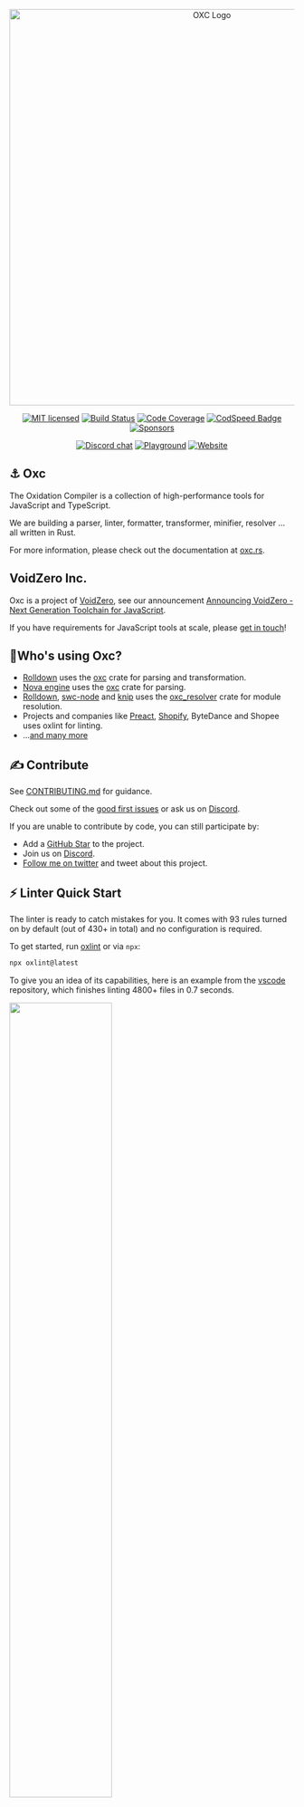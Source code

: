 <p align="center">
  <img alt="OXC Logo" src="https://cdn.jsdelivr.net/gh/oxc-project/oxc-assets/preview-universal.png" width="700">
</p>

<div align="center">

[![MIT licensed][license-badge]][license-url]
[![Build Status][ci-badge]][ci-url]
[![Code Coverage][code-coverage-badge]][code-coverage-url]
[![CodSpeed Badge](https://img.shields.io/endpoint?url=https://codspeed.io/badge.json)](https://codspeed.io/oxc-project/oxc)
[![Sponsors][sponsors-badge]][sponsors-url]

[![Discord chat][discord-badge]][discord-url]
[![Playground][playground-badge]][playground-url]
[![Website][website-badge]][website-url]

</div>

## ⚓ Oxc

The Oxidation Compiler is a collection of high-performance tools for JavaScript and TypeScript.

We are building a parser, linter, formatter, transformer, minifier, resolver ... all written in Rust.

For more information, please check out the documentation at [oxc.rs](https://oxc.rs).

## VoidZero Inc.

Oxc is a project of [VoidZero](https://voidzero.dev/), see our announcement [Announcing VoidZero - Next Generation Toolchain for JavaScript](https://voidzero.dev/blog).

If you have requirements for JavaScript tools at scale, please [get in touch](https://forms.gle/WQgjyzYJpwurpxWKA)!

## 🙋Who's using Oxc?

- [Rolldown] uses the [oxc][docs-oxc-url] crate for parsing and transformation.
- [Nova engine](https://trynova.dev) uses the [oxc][docs-oxc-url] crate for parsing.
- [Rolldown][rolldown], [swc-node](https://github.com/swc-project/swc-node) and [knip](https://github.com/webpro-nl/knip) uses the [oxc_resolver][docs-resolver-url] crate for module resolution.
- Projects and companies like [Preact](https://github.com/preactjs/preact/blob/4c20c23c16dd60f380ce9fe98afc93041a7e1562/oxlint.json), [Shopify](https://oxc.rs/blog/2023-12-12-announcing-oxlint.html#_50-100-times-faster-than-eslint), ByteDance and Shopee uses oxlint for linting.
- ...[and many more](https://oxc.rs/docs/guide/projects.html)

## ✍️ Contribute

See [CONTRIBUTING.md](./CONTRIBUTING.md) for guidance.

Check out some of the [good first issues](https://github.com/oxc-project/oxc/contribute) or ask us on [Discord][discord-url].

If you are unable to contribute by code, you can still participate by:

- Add a [GitHub Star](https://github.com/oxc-project/oxc/stargazers) to the project.
- Join us on [Discord][discord-url].
- [Follow me on twitter](https://twitter.com/boshen_c) and tweet about this project.

## ⚡️ Linter Quick Start

The linter is ready to catch mistakes for you. It comes with 93 rules turned on by default (out of 430+ in total) and no configuration is required.

To get started, run [oxlint][npm-oxlint] or via `npx`:

```bash
npx oxlint@latest
```

To give you an idea of its capabilities, here is an example from the [vscode] repository, which finishes linting 4800+ files in 0.7 seconds.

<p float="left" align="left">
  <img src="https://cdn.jsdelivr.net/gh/oxc-project/oxc-assets/linter-screenshot.png" width="60%">
</p>

## ⚡️ Performance

- The parser aims to be the fastest Rust-based ready-for-production parser.
- The linter is more than 50 times faster than [ESLint], and scales with the number of CPU cores.

<p float="left" align="middle">
  <img src="https://raw.githubusercontent.com/Boshen/bench-javascript-parser-written-in-rust/main/bar-graph.svg" width="49%">
  <img src="https://raw.githubusercontent.com/Boshen/bench-javascript-linter/main/bar-graph.svg" width="49%">
</p>

## ⌨️ Rust, Node.js and Wasm Usage

### Rust

Individual crates are published, you may use them to build your own JavaScript tools.

- The umbrella crate [oxc][docs-oxc-url] exports all public crates from this repository.
- The AST and parser crates [oxc_ast][docs-ast-url] and [oxc_parser][docs-parser-url] are production ready.
- The resolver crate [oxc_resolver][docs-resolver-url] for module resolution is also production ready.
- Example usages of these crates can be found in their respective `crates/*/examples` directory.

While Rust has gained a reputation for its comparatively slower compilation speed,
we have dedicated significant effort to fine-tune the Rust compilation speed.
Our aim is to minimize any impact on your development workflow,
ensuring that developing your own Oxc based tools remains a smooth and efficient experience.

This is demonstrated by our [CI runs](https://github.com/oxc-project/oxc/actions/workflows/ci.yml?query=branch%3Amain),
where warm runs complete in 3 minutes.

### Node.js

- via napi: [oxc-parser][npm-napi-parser], [oxc-transform][npm-napi-transform]

### Wasm

- [@oxc-parser/wasm](https://www.npmjs.com/package/@oxc-parser/wasm)

---

## 🎯 Tools

- [AST and Parser](#-ast-and-parser)
- [Linter](#-linter)
- [Resolver](#-resolver)
- [Minifier](#-minifier)
- [Formatter](#-formatter)
- [Transformer](#-transformer)

### 🔸 AST and Parser

Oxc maintains its own AST and parser, which is by far the fastest and most conformant JavaScript and TypeScript (including JSX and TSX) parser written in Rust.

As the parser often represents a key performance bottleneck in JavaScript tooling,
any minor improvements can have a cascading effect on our downstream tools.
By developing our parser, we have the opportunity to explore and implement well-researched performance techniques.

While many existing JavaScript tools rely on [estree] as their AST specification,
a notable drawback is its abundance of ambiguous nodes.
This ambiguity often leads to confusion during development with [estree].

The Oxc AST differs slightly from the [estree] AST by removing ambiguous nodes and introducing distinct types.
For example, instead of using a generic [estree] `Identifier`,
the Oxc AST provides specific types such as `BindingIdentifier`, `IdentifierReference`, and `IdentifierName`.
This clear distinction greatly enhances the development experience by aligning more closely with the ECMAScript specification.

#### 🏆 Parser Performance

Our [benchmark][parser-benchmark] reveals that the Oxc parser surpasses the speed of the [swc] parser by approximately 3 times and the [Biome][biome] parser by 5 times.

<details>
  <summary>How is it so fast?</summary>
  <ul>
    <li>AST is allocated in a memory arena (<a href="https://crates.io/crates/bumpalo">bumpalo</a>) for fast AST memory allocation and deallocation.</li>
    <li>Short strings are inlined by <a href="https://crates.io/crates/compact_str">CompactString</a>.</li>
    <li>No other heap allocations are done except the above two.</li>
    <li>Scope binding, symbol resolution and some syntax errors are not done in the parser, they are delegated to the semantic analyzer.</li>
  </ul>
</details>

### 🔸 Linter

The linter embraces convention over configuration, eliminating the need for extensive configuration and plugin setup.
Unlike other linters like [ESLint], which often require intricate configurations and plugin installations (e.g. [@typescript-eslint]),
our linter only requires a single command that you can immediately run on your codebase:

```bash
npx oxlint@latest
```

#### 🏆 Linter Performance

The linter is 50 - 100 times faster than [ESLint] depending on the number of rules and number of CPU cores used.
It completes in less than a second for most codebases with a few hundred files and completes in a few seconds for
larger monorepos. See [bench-javascript-linter](https://github.com/Boshen/bench-javascript-linter) for details.

As an upside, the binary is approximately 5MB, whereas [ESLint] and its associated plugin dependencies can easily exceed 100.

You may also download the linter binary from the [latest release tag](https://github.com/oxc-project/oxc/releases/latest) as a standalone binary,
this lets you run the linter without a Node.js installation in your CI.

<details>
  <summary>How is it so fast?</summary>
  <ul>
    <li>Oxc parser is used.</li>
    <li>AST visit is a fast operation due to linear memory scan from the memory arena.</li>
    <li>Files are linted in a multi-threaded environment, so scales with the total number of CPU cores.</li>
    <li>Every single lint rule is tuned for performance.</li>
  </ul>
</details>

### 🔸 Resolver

Module resolution plays a crucial role in JavaScript tooling, especially for tasks like multi-file analysis or bundling. However, it can often become a performance bottleneck.
To address this, we developed [oxc_resolver][docs-resolver-url].

The resolver is production-ready and is currently being used in [Rolldown][rolldown]. Usage and examples can be found in its own [repository](https://github.com/oxc-project/oxc_resolver).

### 🔸 Transformer

A transformer is responsible for turning higher versions of ECMAScript to a lower version that can be used in older browsers.

TypeScript, React, ES6 transforms are complete.

[oxc-transform][npm-napi-transform] can be used for experimentation.

### 🔸 Isolated Declarations

[TypeScript Isolated Declarations Emit](https://devblogs.microsoft.com/typescript/announcing-typescript-5-5/#isolated-declarations) without using the TypeScript compiler.

Our [benchmark](https://github.com/oxc-project/bench-transformer) indicates that our implementation is at least 20 times faster than the TypeScript compiler.

The [npm package](https://www.npmjs.com/package/oxc-transform) or [crate](https://crates.io/crates/oxc_isolated_declarations) can be used for this task.

### 🔸 Minifier

JavaScript minification plays a crucial role in optimizing website performance as it reduces the amount of data sent to users,
resulting in faster page loads.
This holds tremendous economic value, particularly for e-commerce websites, where every second can equate to millions of dollars.

However, existing minifiers typically require a trade-off between compression quality and speed.
You have to choose between the slowest for the best compression or the fastest for less compression.
But what if we could develop a faster minifier without compromising on compression?

We are actively working on a prototype that aims to achieve this goal,
by porting all test cases from well-known minifiers such as [google-closure-compiler], [terser], [esbuild], and [tdewolff-minify].

Preliminary results indicate that we are on track to achieve our objectives.
With the Oxc minifier, you can expect faster minification times without sacrificing compression quality.

See [minification benchmarks](https://github.com/privatenumber/minification-benchmarks) for comparions.

### 🔸 Formatter

While [prettier] has established itself as the de facto code formatter for JavaScript, there is a significant demand in the developer community for a less opinionated alternative. Recognizing this need, our ambition is to undertake research and development to create a new JavaScript formatter that offers increased flexibility and customization options.

The [prototype](https://github.com/oxc-project/oxc/tree/main/crates/oxc_formatter) is currently work in progress.

---

## 🧪Test Infrastructure

In Oxc, correctness and reliability are taken extremely seriously.

We spend half of our time on strengthening the test infrastructure to prevent problems from propagating to downstream tools.

[Test Infrastructure](https://oxc.rs/docs/learn/architecture/test.html) documents our test procedures:

- Conformance suite on Test262, Babel, TypeScript
- Lots of fuzzing
- Linter snapshot diagnostics
- oxlint ecosystem ci
- Idempotency testing
- Code coverage
- End to end 3000 top npm packages

---

## 📚 Learning Resources

- My small tutorial on [how to write a JavaScript Parser in Rust](https://oxc.rs/docs/learn/parser_in_rust/intro.html)
- My small article [Pursuit of Performance on Building a JavaScript Compiler](https://oxc.rs/docs/learn/performance.html)
- [And more](https://oxc.rs/docs/learn/references.html)

## 🤝 Credits

This project was incubated with the assistance of these exceptional mentors and their projects:

- [Biome][biome] - [@ematipico](https://github.com/ematipico)
- [Ruff][ruff] - [@charliermarsh](https://github.com/charliermarsh), [@MichaReiser](https://github.com/MichaReiser)
- [quick-lint-js](https://github.com/quick-lint/quick-lint-js) - [@strager](https://github.com/strager)
- [elm-review](https://package.elm-lang.org/packages/jfmengels/elm-review/latest) - [@jfmengels](https://github.com/jfmengels)

Special thanks go to

- [@domonji](https://github.com/domonji) for bootstrapping this project together, and also completing the TypeScript parser.
- [@tongtong-lu](https://github.com/tongtong-lu) and [@guan-wy](https://github.com/guan-wy) for designing the [project logo](https://github.com/oxc-project/oxc-assets).

## ❤ Who's [Sponsoring Oxc](https://github.com/sponsors/Boshen)?

<p align="center">
  <a href="https://github.com/sponsors/Boshen">
    <img src="https://raw.githubusercontent.com/Boshen/sponsors/main/sponsors.svg" alt="My sponsors" />
  </a>
</p>

## 📖 License

Oxc is free and open-source software licensed under the [MIT License](./LICENSE).

Oxc ports or copies code from other open source projects, their licenses are listed in [**Third-party library licenses**](./THIRD-PARTY-LICENSE).

[discord-badge]: https://img.shields.io/discord/1079625926024900739?logo=discord&label=Discord
[discord-url]: https://discord.gg/9uXCAwqQZW
[license-badge]: https://img.shields.io/badge/license-MIT-blue.svg
[license-url]: https://github.com/oxc-project/oxc/blob/main/LICENSE
[ci-badge]: https://github.com/oxc-project/oxc/actions/workflows/ci.yml/badge.svg?event=push&branch=main
[ci-url]: https://github.com/oxc-project/oxc/actions/workflows/ci.yml?query=event%3Apush+branch%3Amain
[npm-badge]: https://img.shields.io/npm/v/oxlint/latest?color=brightgreen
[npm-url]: https://www.npmjs.com/package/oxlint/v/latest
[code-size-badge]: https://img.shields.io/github/languages/code-size/oxc-project/oxc
[code-size-url]: https://github.com/oxc-project/oxc
[code-coverage-badge]: https://codecov.io/gh/oxc-project/oxc/graph/badge.svg?token=FVHEH0BQLJ
[code-coverage-url]: https://codecov.io/gh/oxc-project/oxc
[sponsors-badge]: https://img.shields.io/github/sponsors/Boshen
[sponsors-url]: https://github.com/sponsors/Boshen
[playground-badge]: https://img.shields.io/badge/Playground-blue?color=9BE4E0
[playground-url]: https://playground.oxc.rs/
[website-badge]: https://img.shields.io/badge/Website-blue
[website-url]: https://oxc.rs
[crate-oxc-url]: https://crates.io/crates/oxc
[crate-ast-url]: https://crates.io/crates/oxc_ast
[crate-parser-url]: https://crates.io/crates/oxc_parser
[docs-oxc-url]: https://docs.rs/oxc
[docs-ast-url]: https://docs.rs/oxc_ast
[docs-parser-url]: https://docs.rs/oxc_parser
[docs-resolver-url]: https://docs.rs/oxc_resolver
[Boshen]: https://github.com/boshen
[CompactString]: https://github.com/ParkMyCar/compact_str
[ESLint]: https://eslint.org/
[acorn]: https://github.com/acornjs/acorn
[babel]: https://babel.dev
[bumpalo]: https://docs.rs/bumpalo
[contributors]: https://github.com/oxc-project/oxc/graphs/contributors
[enhanced-resolve]: https://github.com/webpack/enhanced-resolve
[esbuild]: https://esbuild.github.io/
[eslint-plugin-import]: https://www.npmjs.com/package/eslint-plugin-import
[eslint-plugin-jest]: https://www.npmjs.com/package/eslint-plugin-jest
[estree]: https://github.com/estree/estree
[google-closure-compiler]: https://github.com/google/closure-compiler
[minification-benchmarks]: https://github.com/privatenumber/minification-benchmarks
[npm-napi-parser]: https://www.npmjs.com/package/oxc-parser
[npm-napi-transform]: https://www.npmjs.com/package/oxc-transform
[npm-oxlint]: https://www.npmjs.com/package/oxlint
[parser-benchmark]: https://github.com/Boshen/bench-javascript-parser-written-in-rust
[prettier]: https://prettier.io
[biome]: https://biomejs.dev/
[ruff]: https://beta.ruff.rs
[swc]: https://swc.rs
[tdewolff-minify]: https://github.com/tdewolff/minify
[terser]: https://terser.org
[vscode]: https://github.com/microsoft/vscode
[@typescript-eslint]: https://typescript-eslint.io
[rolldown]: https://rolldown.rs
